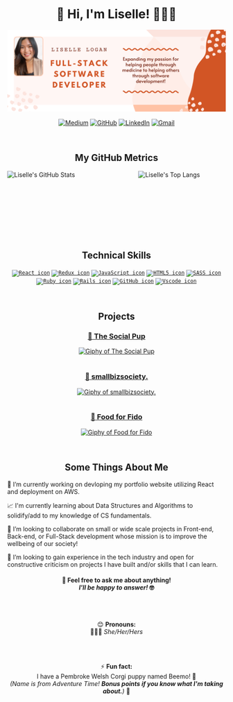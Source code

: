 <h1 align="center"> 👋 Hi, I'm Liselle! 👩🏻‍💻 </h1>

<img src="https://raw.githubusercontent.com/lisellelogan/lisellelogan/master/lisellebanner.png" alt="Banner that says Liselle Logan Full-Stack Software Developer - Expanding my passion for helping people through medicine to helping others through software development!">

<div align="center">
  
  [![Medium](https://img.shields.io/badge/-Medium-black?style=flat-square&logo=Medium&logoColor=white)](https://lisellelogan.medium.com/)
  [![GitHub](https://img.shields.io/badge/-GitHub-white?style=flat-square&logo=GitHub&logoColor=black)](https://github.com/lisellelogan)
  [![LinkedIn](https://img.shields.io/badge/-LinkedIn-blue?style=flat-square&logo=LinkedIn&logoColor=white)](https://www.linkedin.com/in/lisellelogan/)
  [![Gmail](https://img.shields.io/badge/-Gmail-red?style=flat-square&logo=Gmail&logoColor=white)](mailto:liselle.logan@gmail.com)
  
</div>

<br/>

<h2 align="center">My GitHub Metrics</h2>

<div display="flex-container">
  
  <a href="https://github.com/lisellelogan">
    <img width="40%" align="right" src="https://github-readme-stats.vercel.app/api/top-langs/?username=lisellelogan&layout=compact&border_color=FF5733&title_color=D85134&bg_color=FBE1DC" alt="Liselle's Top Langs">
  </a>

  <a href="https://github.com/lisellelogan">
    <img width="47%" align="left" src="https://github-readme-stats.vercel.app/api?username=lisellelogan&show_icons=true&icon_color=FF5733&border_color=FF5733&title_color=D85134&bg_color=FBE1DC" alt="Liselle's GitHub Stats">
  </a>
  
</div>

<br/>
<br/>
<br/>
<br/>
<br/>
<br/>
<br/>
<br/>
<br/>

<h2 align="center">Technical Skills</h2>

<div align="center">
  
  <code><a href="https://reactjs.org/"><img width="9%" src="https://cdn.jsdelivr.net/gh/devicons/devicon/icons/react/react-original-wordmark.svg" alt="React icon"></a></code>
  <code><a href="https://redux.js.org/"><img width="9%" src="https://cdn.jsdelivr.net/gh/devicons/devicon/icons/redux/redux-original.svg" alt="Redux icon"></a></code>
  <code><a href="https://www.javascript.com/"><img width="9%" src="https://cdn.jsdelivr.net/gh/devicons/devicon/icons/javascript/javascript-original.svg" alt="JavaScript icon"></a></code>
  <code><a href="https://developer.mozilla.org/en-US/docs/Glossary/HTML5"><img width="10%" src="https://cdn.jsdelivr.net/gh/devicons/devicon/icons/html5/html5-original-wordmark.svg" alt="HTML5 icon"></a></code>
  <code><a href="https://sass-lang.com/"><img width="9%" src="https://cdn.jsdelivr.net/gh/devicons/devicon/icons/sass/sass-original.svg" alt="SASS icon"></a></code>
  <code><a href="https://www.ruby-lang.org/en/"><img width="9%" src="https://cdn.jsdelivr.net/gh/devicons/devicon/icons/ruby/ruby-original-wordmark.svg" alt="Ruby icon"></a></code>
  <code><a href="https://rubyonrails.org/"><img width="9%" src="https://cdn.jsdelivr.net/gh/devicons/devicon/icons/rails/rails-original-wordmark.svg" alt="Rails icon"></a></code>
  <code><a href="https://github.com/"><img width="9%" src="https://cdn.jsdelivr.net/gh/devicons/devicon/icons/github/github-original-wordmark.svg" alt="GitHub icon"></a></code>
   <code><a href="https://code.visualstudio.com/"><img width="9%" src="https://cdn.jsdelivr.net/gh/devicons/devicon/icons/vscode/vscode-original-wordmark.svg" alt="Vscode icon"></a></code>

</div>

<br/>

<h2 align="center">Projects</h2>
<div align="center">
  
 [<h3>🐾  The Social Pup</h3>](https://github.com/lisellelogan/the-social-pup-frontend)
  <a href="https://www.youtube.com/watch?v=ovcXDkFOLi8"><img src="https://media.giphy.com/media/3GVw3yjlJGE6598Dbe/giphy.gif" alt="Giphy of The Social Pup"></a><br/><br/>
  
 [<h3>🌱 smallbizsociety.</h3>](https://github.com/lisellelogan/small-biz-society-frontend)
  <a href="https://www.youtube.com/watch?v=xaufc73i7yY"><img src="https://media.giphy.com/media/6E6H9JomKzN1SQyckI/giphy.gif" alt="Giphy of smallbizsociety."></a><br/><br/>
  
  [<h3>🐶 Food for Fido</h3>](https://github.com/lisellelogan/food-for-fido)
  <a href="https://www.youtube.com/watch?v=xLypFHFCnTQ"><img src="https://media.giphy.com/media/NqrPc6nfY1F1xwPRUx/giphy.gif" alt="Giphy of Food for Fido"></a>
  
</div>

<br/>
  
<h2 align="center">Some Things About Me</h2>

🔭  I’m currently working on devloping my portfolio website utilizing React and deployment on AWS. 

📈  I'm currently learning about Data Structures and Algorithms to solidify/add to my knowledge of CS fundamentals.

👯  I’m looking to collaborate on small or wide scale projects in Front-end, Back-end, or Full-Stack development whose mission is to improve the wellbeing of our society!

🤔  I’m looking to gain experience in the tech industry and open for constructive criticism on projects I have built and/or skills that I can learn.

<h4 align="center">
  💬 Feel free to ask me about anything!<br/>
     <em>I'll be happy to answer!</em> 🤓
</h4> 

<br/>
<br/>

<p align="center">😊 
  <b>Pronouns:</b><br/>
    💁🏻‍♀️ <em>She/Her/Hers</em>
</p>

<br/>
<br/>

<p align="center">
  ⚡ <b>Fun fact: </b><br/>
    I have a Pembroke Welsh Corgi puppy named Beemo! 🐶<br/>
      <em>(Name is from Adventure Time! <strong>Bonus points if you know what I'm taking about.</strong>)</em> 🤖 
</p>

<!--

Here are some ideas to get you started:
- ⚡ Fun fact: ...
-->
